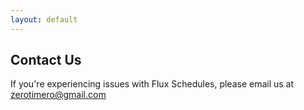 ```yaml
---
layout: default
---
```


## Contact Us

If you're experiencing issues with Flux Schedules, please email us at zerotimero@gmail.com
